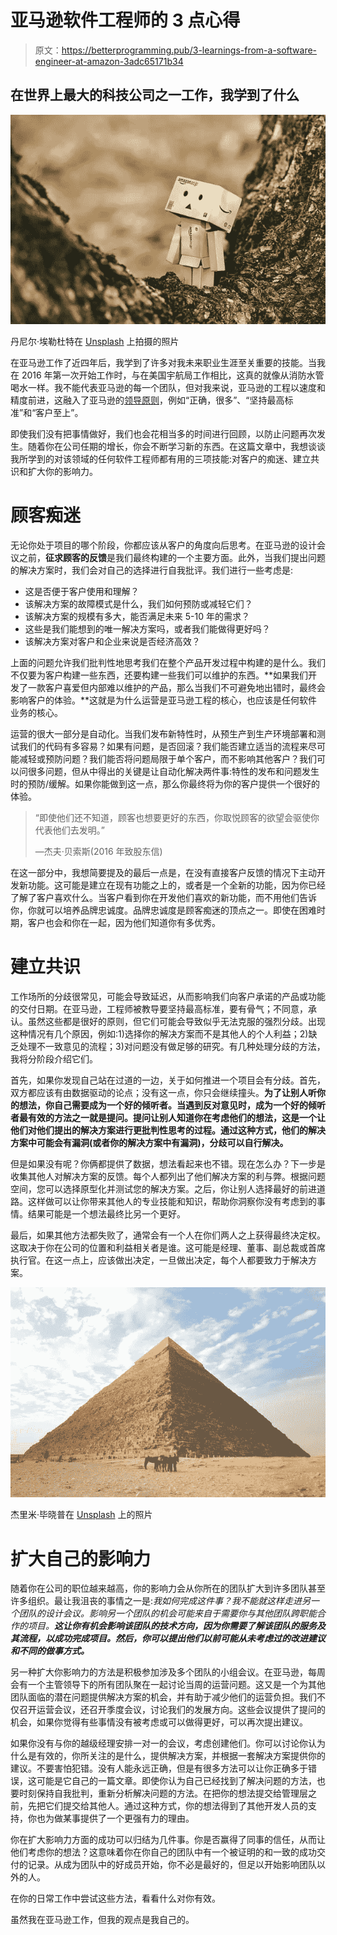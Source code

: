 # 亚马逊软件工程师的 3 点心得

> 原文：<https://betterprogramming.pub/3-learnings-from-a-software-engineer-at-amazon-3adc65171b34>

## 在世界上最大的科技公司之一工作，我学到了什么

![](img/a42184d5341783ada20cd1b051295fca.png)

丹尼尔·埃勒杜特在 [Unsplash](https://unsplash.com/s/photos/amazon?utm_source=unsplash&utm_medium=referral&utm_content=creditCopyText) 上拍摄的照片

在亚马逊工作了近四年后，我学到了许多对我未来职业生涯至关重要的技能。当我在 2016 年第一次开始工作时，与在美国宇航局工作相比，这真的就像从消防水管喝水一样。我不能代表亚马逊的每一个团队，但对我来说，亚马逊的工程以速度和精度前进，这融入了亚马逊的[领导原则](https://www.amazon.jobs/en/principles)，例如“正确，很多”、“坚持最高标准”和“客户至上”。

即使我们没有把事情做好，我们也会花相当多的时间进行回顾，以防止问题再次发生。随着你在公司任期的增长，你会不断学习新的东西。在这篇文章中，我想谈谈我所学到的对该领域的任何软件工程师都有用的三项技能:对客户的痴迷、建立共识和扩大你的影响力。

# **顾客痴迷**

无论你处于项目的哪个阶段，你都应该从客户的角度向后思考。在亚马逊的设计会议之前，**征求顾客的反馈**是我们最终构建的一个主要方面。此外，当我们提出问题的解决方案时，我们会对自己的选择进行自我批评。我们进行一些考虑是:

*   这是否便于客户使用和理解？
*   该解决方案的故障模式是什么，我们如何预防或减轻它们？
*   该解决方案的规模有多大，能否满足未来 5-10 年的需求？
*   这些是我们能想到的唯一解决方案吗，或者我们能做得更好吗？
*   该解决方案对客户和企业来说是否经济高效？

上面的问题允许我们批判性地思考我们在整个产品开发过程中构建的是什么。我们不仅要为客户构建一些东西，还要构建一些我们可以维护的东西。**如果我们开发了一款客户喜爱但内部难以维护的产品，那么当我们不可避免地出错时，最终会影响客户的体验。**这就是为什么运营是亚马逊工程的核心，也应该是任何软件业务的核心。

运营的很大一部分是自动化。当我们发布新特性时，从预生产到生产环境部署和测试我们的代码有多容易？如果有问题，是否回滚？我们能否建立适当的流程来尽可能减轻或预防问题？我们能否将问题局限于单个客户，而不影响其他客户？我们可以问很多问题，但从中得出的关键是让自动化解决两件事:特性的发布和问题发生时的预防/缓解。如果你能做到这一点，那么你最终将为你的客户提供一个很好的体验。

> “即使他们还不知道，顾客也想要更好的东西，你取悦顾客的欲望会驱使你代表他们去发明。”
> 
> —杰夫·贝索斯(2016 年致股东信)

在这一部分中，我想简要提及的最后一点是，在没有直接客户反馈的情况下主动开发新功能。这可能是建立在现有功能之上的，或者是一个全新的功能，因为你已经了解了客户喜欢什么。当客户看到你在开发他们喜欢的新功能，而不用他们告诉你，你就可以培养品牌忠诚度。品牌忠诚度是顾客痴迷的顶点之一。即使在困难时期，客户也会和你在一起，因为他们知道你有多优秀。

# **建立共识**

工作场所的分歧很常见，可能会导致延迟，从而影响我们向客户承诺的产品或功能的交付日期。在亚马逊，工程师被教导要坚持最高标准，要有骨气；不同意，承认。虽然这些都是很好的原则，但它们可能会导致似乎无法克服的强烈分歧。出现这种情况有几个原因，例如:1)选择你的解决方案而不是其他人的个人利益；2)缺乏处理不一致意见的流程；3)对问题没有做足够的研究。有几种处理分歧的方法，我将分阶段介绍它们。

首先，如果你发现自己站在过道的一边，关于如何推进一个项目会有分歧。首先，双方都应该有由数据驱动的论点；没有这一点，你只会继续撞头。**为了让别人听你的想法，你自己需要成为一个好的倾听者。当遇到反对意见时，成为一个好的倾听者最有效的方法之一就是提问。提问让别人知道你在考虑他们的想法，这是一个让他们对他们提出的解决方案进行更批判性思考的过程。通过这种方式，他们的解决方案中可能会有漏洞(或者你的解决方案中有漏洞)，分歧可以自行解决。**

但是如果没有呢？你俩都提供了数据，想法看起来也不错。现在怎么办？下一步是收集其他人对解决方案的反馈。每个人都列出了他们解决方案的利与弊。根据问题空间，您可以选择原型化并测试您的解决方案。之后，你让别人选择最好的前进道路。这样做可以让你带来其他人的专业技能和知识，帮助你洞察你没有考虑到的事情。结果可能是一个想法最终比另一个更好。

最后，如果其他方法都失败了，通常会有一个人在你们两人之上获得最终决定权。这取决于你在公司的位置和利益相关者是谁。这可能是经理、董事、副总裁或首席执行官。在这一点上，应该做出决定，一旦做出决定，每个人都要致力于解决方案。

![](img/94f66053c95bc8068547118667449344.png)

杰里米·毕晓普在 [Unsplash](https://unsplash.com/s/photos/pyramid?utm_source=unsplash&utm_medium=referral&utm_content=creditCopyText) 上的照片

# **扩大自己的影响力**

随着你在公司的职位越来越高，你的影响力会从你所在的团队扩大到许多团队甚至许多组织。最让我沮丧的事情之一是:*我如何完成这件事？我不能就这样走进另一个团队的设计会议。影响另一个团队的机会可能来自于需要你与其他团队跨职能合作的项目。**这让你有机会影响该团队的技术方向，因为你需要了解该团队的服务及其流程，以成功完成项目。然后，你可以提出他们以前可能从未考虑过的改进建议和不同的做事方式。***

另一种扩大你影响力的方法是积极参加涉及多个团队的小组会议。在亚马逊，每周会有一个主管领导下的所有团队聚在一起讨论当周的运营问题。这又是一个为其他团队面临的潜在问题提供解决方案的机会，并有助于减少他们的运营负担。我们不仅召开运营会议，还召开季度会议，讨论我们的发展方向。这些会议提供了提问的机会，如果你觉得有些事情没有被考虑或可以做得更好，可以再次提出建议。

如果你没有与你的越级经理安排一对一的会议，考虑创建他们。你可以讨论你认为什么是有效的，你所关注的是什么，提供解决方案，并根据一套解决方案提供你的建议。不要害怕犯错。没有人能永远正确，但是有很多方法可以让你正确多于错误，这可能是它自己的一篇文章。即使你认为自己已经找到了解决问题的方法，也要时刻保持自我批判，重新分析解决问题的方法。在把你的想法提交给管理层之前，先把它们提交给其他人。通过这种方式，你的想法得到了其他开发人员的支持，你也为做某事提供了一个更强有力的理由。

你在扩大影响力方面的成功可以归结为几件事。你是否赢得了同事的信任，从而让他们考虑你的想法？这意味着你在你自己的团队中有一个被证明的和一致的成功交付的记录。从成为团队中的好成员开始，你不必是最好的，但足以开始影响团队以外的人。

在你的日常工作中尝试这些方法，看看什么对你有效。

虽然我在亚马逊工作，但我的观点是我自己的。